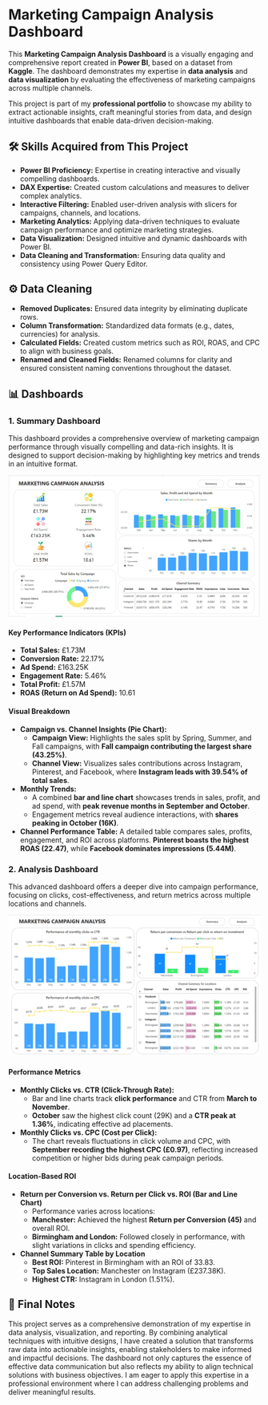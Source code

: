 <!DOCTYPE html>
<html lang="en">
<head>
    <meta charset="UTF-8">
</head>
<body>
    <h1>Marketing Campaign Analysis Dashboard</h1>
    <p>
      This <strong>Marketing Campaign Analysis Dashboard</strong> is a visually engaging and comprehensive report created in <strong>Power BI</strong>, based on a dataset from <strong>Kaggle</strong>. 
      The dashboard demonstrates my expertise in <strong>data analysis</strong> and <strong>data visualization</strong> by evaluating the effectiveness of marketing campaigns across multiple channels.
    </p>
    <p>
      This project is part of my <strong>professional portfolio</strong> to showcase my ability to extract actionable insights, craft meaningful stories from data, and design intuitive dashboards that enable data-driven decision-making.
    </p>
  <h2>🛠️ Skills Acquired from This Project</h2>
    <ul>
        <li><strong>Power BI Proficiency:</strong> Expertise in creating interactive and visually compelling dashboards.</li>
        <li><strong>DAX Expertise:</strong> Created custom calculations and measures to deliver complex analytics.</li>
        <li><strong>Interactive Filtering:</strong> Enabled user-driven analysis with slicers for campaigns, channels, and locations.</li>
        <li><strong>Marketing Analytics:</strong> Applying data-driven techniques to evaluate campaign performance and optimize marketing strategies.</li>
        <li><strong>Data Visualization:</strong> Designed intuitive and dynamic dashboards with Power BI.</li>
        <li><strong>Data Cleaning and Transformation:</strong> Ensuring data quality and consistency using Power Query Editor.</li>
    </ul>

<h2>⚙️ Data Cleaning</h2>
    <ul>
        <li><strong>Removed Duplicates:</strong> Ensured data integrity by eliminating duplicate rows.</li>
        <li><strong>Column Transformation:</strong> Standardized data formats (e.g., dates, currencies) for analysis.</li>
        <li><strong>Calculated Fields:</strong> Created custom metrics such as ROI, ROAS, and CPC to align with business goals.</li>
        <li><b>Renamed and Cleaned Fields:</b> Renamed columns for clarity and ensured consistent naming conventions throughout the dataset.</li>
    </ul>

  <h2>📊 Dashboards</h2>
    <h3>1. Summary Dashboard</h3>
    <p>This dashboard provides a comprehensive overview of marketing campaign performance through visually compelling and data-rich insights. It is designed to support decision-making by highlighting key metrics and trends in an intuitive format.</p>
    <img src="1. Summary.png" alt="Summary Report">

  <h4>Key Performance Indicators (KPIs)</h4>
    <ul>
        <li><strong>Total Sales:</strong> £1.73M</li>
        <li><strong>Conversion Rate:</strong> 22.17%</li>
        <li><strong>Ad Spend:</strong> £163.25K</li>
        <li><strong>Engagement Rate:</strong> 5.46%</li>
        <li><strong>Total Profit:</strong> £1.57M</li>
        <li><strong>ROAS (Return on Ad Spend):</strong> 10.61</li>
    </ul>

  <h4>Visual Breakdown</h4>
    <ul>
        <li><strong>Campaign vs. Channel Insights (Pie Chart):</strong>  
            <ul>
                <li><strong>Campaign View:</strong> Highlights the sales split by Spring, Summer, and Fall campaigns, with <strong>Fall campaign contributing the largest share (43.25%)</strong>.</li>
                <li><strong>Channel View:</strong> Visualizes sales contributions across Instagram, Pinterest, and Facebook, where <strong>Instagram leads with 39.54% of total sales</strong>.</li>
            </ul>
        </li>
        <li><strong>Monthly Trends:</strong>  
            <ul>
                <li>A combined <strong>bar and line chart</strong> showcases trends in sales, profit, and ad spend, with <strong>peak revenue months in September and October</strong>.</li>
                <li>Engagement metrics reveal audience interactions, with <strong>shares peaking in October (16K)</strong>.</li>
            </ul>
        </li>
        <li><strong>Channel Performance Table:</strong> A detailed table compares sales, profits, engagement, and ROI across platforms. <strong>Pinterest boasts the highest ROAS (22.47)</strong>, while <strong>Facebook dominates impressions (5.44M)</strong>.</li>
    </ul>

  <h3>2. Analysis Dashboard</h3>
  <p>This advanced dashboard offers a deeper dive into campaign performance, focusing on clicks, cost-effectiveness, and return metrics across multiple locations and channels.</p>
  <img src="Analysis.png" alt="Analysis">

  <h4>Performance Metrics</h4>
    <ul>
        <li><strong>Monthly Clicks vs. CTR (Click-Through Rate):</strong>  
            <ul>
                <li>Bar and line charts track <strong>click performance</strong> and CTR from <strong>March to November</strong>.</li>
                <li><strong>October</strong> saw the highest click count (29K) and a <strong>CTR peak at 1.36%</strong>, indicating effective ad placements.</li>
            </ul>
        </li>
        <li><strong>Monthly Clicks vs. CPC (Cost per Click):</strong>  
            <ul>
                <li>The chart reveals fluctuations in click volume and CPC, with <strong>September recording the highest CPC (£0.97)</strong>, reflecting increased competition or higher bids during peak campaign periods.</li>
            </ul>
        </li>
    </ul>

  <h4>Location-Based ROI</h4>
    <ul>
        <li><strong>Return per Conversion vs. Return per Click vs. ROI (Bar and Line Chart)</strong>  
            <ul>
                <li>Performance varies across locations:</li>
                <li><strong>Manchester:</strong> Achieved the highest <strong>Return per Conversion (45)</strong> and overall ROI.</li>
                <li><strong>Birmingham and London:</strong> Followed closely in performance, with slight variations in clicks and spending efficiency.</li>
            </ul>
        </li>
        <li><strong>Channel Summary Table by Location</strong>  
            <ul>
                <li><strong>Best ROI:</strong> Pinterest in Birmingham with an ROI of 33.83.</li>
                <li><strong>Top Sales Location:</strong> Manchester on Instagram (£237.38K).</li>
                <li><strong>Highest CTR:</strong> Instagram in London (1.51%).</li>
            </ul>
        </li>
    </ul>
    <h2>🚀 Final Notes</h2>
    <p>
        This project serves as a comprehensive demonstration of my expertise in data analysis, visualization, and reporting. By combining analytical techniques with intuitive designs, I have created a solution that transforms raw data into actionable insights, enabling stakeholders to make informed and impactful decisions. The dashboard not only captures the essence of effective data communication but also reflects my ability to align technical solutions with business objectives. I am eager to apply this expertise in a professional environment where I can address challenging problems and deliver meaningful results.
    </p>

</body>
</html>
